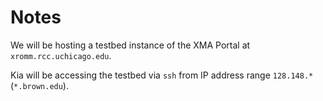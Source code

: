 # Notes

We will be hosting a testbed instance of the XMA Portal at `xromm.rcc.uchicago.edu`.

Kia will be accessing the testbed via `ssh` from IP address range `128.148.*` (`*.brown.edu`).
